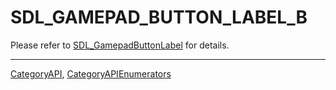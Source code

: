 # SDL_GAMEPAD_BUTTON_LABEL_B

Please refer to [SDL_GamepadButtonLabel](SDL_GamepadButtonLabel) for details.

----
[CategoryAPI](CategoryAPI), [CategoryAPIEnumerators](CategoryAPIEnumerators)

